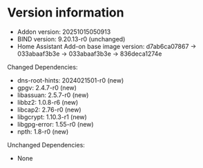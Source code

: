 # Version information

 * Addon version: 20251015050913
 * BIND version: 9.20.13-r0 (unchanged)
 * Home Assistant Add-on base image version: d7ab6ca07867 -> 033abaaf3b3e -> 033abaaf3b3e -> 836deca1274e

Changed Dependencies:
 * dns-root-hints: 2024021501-r0 (new)
 * gpgv: 2.4.7-r0 (new)
 * libassuan: 2.5.7-r0 (new)
 * libbz2: 1.0.8-r6 (new)
 * libcap2: 2.76-r0 (new)
 * libgcrypt: 1.10.3-r1 (new)
 * libgpg-error: 1.55-r0 (new)
 * npth: 1.8-r0 (new)

Unchanged Dependencies:
 * None
